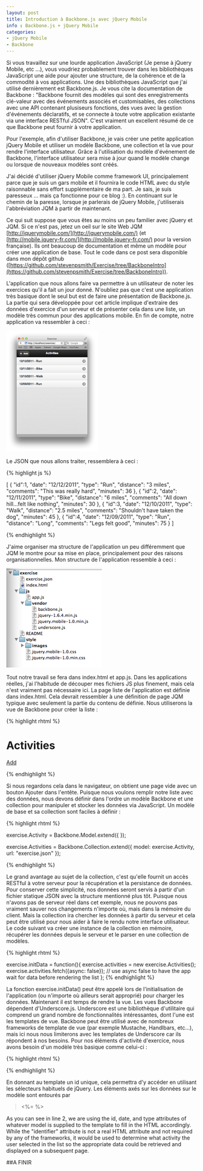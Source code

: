 ```yaml
---
layout: post
title: Introduction à Backbone.js avec jQuery Mobile
info : Backbone.js + jQuery Mobile
categories:
- jQuery Mobile
- Backbone
---
```


Si vous travaillez sur une lourde application JavaScript (Je pense à jQuery Mobile, etc ...), vous voudriez probablement trouver dans les bibliothèques JavaScript une aide pour ajouter une structure, de la cohérence et de la commodité à vos applications. Une des bibliothèques JavaScript que j'ai utilisé dernièrement est Backbone.js. Je vous cite la documentation de Backbone : "Backbone fournit des modèles qui sont des enregistrements clé-valeur avec des événements associés et customisables, des collections avec une API contenant plusiseurs fonctions, des vues avec la gestion d'événements déclaratifs, et se connecte à toute votre application existante via une interface RESTful JSON". C'est vraiment un excellent résumé de ce que Backbone peut fournir à votre application.

Pour l'exemple, afin d'utiliser Backbone, je vais créer une petite application jQuery Mobile et utiliser un modèle Backbone, une collection et la vue pour rendre l'interface utilisateur. Grâce à l'utilisation du modèle d'événement de Backbone, l'interface utilisateur sera mise à jour quand le modèle change ou lorsque de nouveaux modèles sont créés.

J'ai décidé d'utiliser jQuery Mobile comme framework UI, principalement parce que je suis un gars mobile et il fournira le code HTML avec du style raisonnable sans effort supplémentaire de ma part. Je sais, je suis paresseux ... mais ça fonctionne pour ce blog :). En continuant sur le chemin de la paresse, lorsque je parlerais de jQuery Mobile, j'utiliserais l'abbréviation JQM à partir de maintenant.

Ce qui suit suppose que vous êtes au moins un peu familier avec jQuery et JQM.  Si ce n'est pas, jetez un oeil sur le site Web JQM [http://jquerymobile.com/](http://jquerymobile.com/) (et [http://mobile.jquery-fr.com/](http://mobile.jquery-fr.com/) pour la version française). Ils ont beaucoup de documentation et même un modèle pour créer une application de base.  Tout le code dans ce post sera disponible dans mon dépôt github ([https://github.com/stevenpsmith/Exercise/tree/BackboneIntro](https://github.com/stevenpsmith/Exercise/tree/BackboneIntro)).

L'application que nous allons faire va permettre à un utilisateur de noter les exercices qu'il a fait un jour donné. N'oubliez pas que c'est une application très basique dont le seul but est de faire une présentation de Backbone.js. La partie qui sera développée pour cet article implique d'extraire des données d'exercice d'un serveur et de présenter cela dans une liste, un modèle très commun pour des applications mobile. En fin de compte, notre application va ressembler à ceci :

![Alt "ListView.png"](images/ListView.png)

Le JSON que nous allons traiter, ressemblera à ceci :

{% highlight js %}

[
    {
        "id":1,
        "date": "12/12/2011",
        "type": "Run",
        "distance": "3 miles",
        "comments": "This was really hard",
        "minutes": 36
    },
    {
        "id":2,
        "date": "12/11/2011",
        "type": "Bike",
        "distance": "6 miles",
        "comments": "All down hill...felt like nothing",
        "minutes": 30
    },
    {
        "id":3,
        "date": "12/10/2011",
        "type": "Walk",
        "distance": "2.5 miles",
        "comments": "Shouldn't have taken the dog",
        "minutes": 45
    },
    {
        "id":4,
        "date": "12/09/2011",
        "type": "Run",
        "distance": "Long",
        "comments": "Legs felt good",
        "minutes": 75
    }
]

{% endhighlight %}

J'aime organiser ma structure de l'application un peu différemment que JQM le montre pour sa mise en place, principalement pour des raisons organisationnelles. Mon structure de l'application ressemble à ceci :

![Alt "dir_structure.png"](images/dir_structure.png)

Tout notre travail se fera dans index.html et app.js. Dans les applications réelles, j'ai l'habitude de découper mes fichiers JS plus finement, mais cela n'est vraiment pas nécessaire ici. La page liste de l'application est définie dans index.html. Cela devrait ressembler à une définition de page JQM typique avec seulement la partie du contenu de définie. Nous utiliserons la vue de Backbone pour créer la liste :

{% highlight rhtml %}

<div data-role="page" id="activities">
    <div data-role="header">
        <h1>Activities</h1>
        <a href="#" data-role="button" data-icon="add" id="add-button">Add</a>
    </div>
    <div data-role="content">
        <!-- Le contenu de la liste sera rendu via la vue de backbone -->
    </div>
</div>

{% endhighlight %}

Si nous regardons cela dans le navigateur, on obtient une page vide avec un bouton Ajouter dans l'entête. Puisque nous voulons remplir notre liste avec des données, nous devons définir dans l'ordre un modèle Backbone et une collection pour manipuler et stocker les données via JavaScript. Un modèle de base et sa collection sont faciles à définir :

{% highlight rhtml %}

exercise.Activity = Backbone.Model.extend({
});

exercise.Activities = Backbone.Collection.extend({
    model: exercise.Activity,
    url: "exercise.json"
});

{% endhighlight %}

Le grand avantage au sujet de la collection, c'est qu'elle fournit un accès RESTful à votre serveur pour la récupération et la persistance de données. Pour conserver cette simplicité, nos données seront servis à partir d'un fichier statique JSON avec la structure mentionné plus tôt. Puisque nous n'avons pas de serveur réel dans cet exemple, nous ne pouvons pas vraiment sauver nos changements n'importe où, mais dans la mémoire du client. Mais la collection ira chercher les données à partir du serveur et cela peut être utilisé pour nous aider à faire le rendu notre interface utilisateur. Le code suivant va créer une instance de la collection en mémoire, récupérer les données depuis le serveur et le parser en une collection de modèles.

{% highlight rhtml %}

exercise.initData = function(){
    exercise.activities = new exercise.Activities();
    exercise.activities.fetch({async: false});  // use async false to have the app wait for data before rendering the list
};
{% endhighlight %}

La fonction exercise.initData() peut être appelé lors de l'initialisation de l'application (ou n'importe où ailleurs serait approprié) pour charger les données. Maintenant il est temps de rendre la vue. Les vues Backbone dépendent d'Underscore.js. Underscore est une bibliothèque d'utilitaire qui comprend un grand nombre de fonctionnalités intéressantes, dont l'une est les templates de vue. Backbone peut être utilisé avec de nombreux frameworks de template de vue (par exemple Mustache, Handlbars, etc...), mais ici nous nous limiterons avec les templates de Underscore car ils répondent à nos besoins. Pour nos éléments d'activité d'exercice, nous avons besoin d'un modèle très basique comme celui-ci :

{% highlight rhtml %}

<script type="text/template" id="activity-list-item-template">    
    <li><a href="#activity-details" identifier="<%= id %>"><%= date %> - <%= type %></a></li>
</script>

{% endhighlight %}

En donnant au template un id unique, cela permettra d'y accéder en utilisant les sélecteurs habituels de jQuery. Les éléments axés sur les données sur le modèle sont entourés par <blockquote><%= %></blockquote>  As you can see in line 2, we are using the id, date, and type attributes of whatever model is supplied to the template to fill in the HTML accordingly.  While the "identifier" attribute is not a real HTML attribute and not required by any of the frameworks, it would be used to determine what activity the user selected in the list so the appropriate data could be retrieved and displayed on a subsequent page.



##A FINIR

